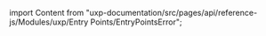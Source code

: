 
import Content from "uxp-documentation/src/pages/api/reference-js/Modules/uxp/Entry Points/EntryPointsError";

<Content query="product=photoshop"/>
